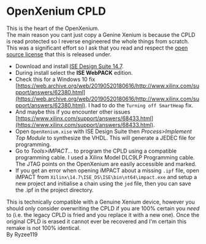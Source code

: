 
# OpenXenium CPLD
 This is the heart of the OpenXenium.  
 The main reason you cant just copy a Genine Xenium is because the CPLD is read protected so I reverse engineered the whole things from scratch. 
 This was a significant effort so I ask that you read and respect the [open source license](https://github.com/Ryzee119/OpenXenium/blob/master/Firmware/LICENSE) that this is released under.
 
 * Download and install [ISE Design Suite 14.7](https://www.xilinx.com/support/download/index.html/content/xilinx/en/downloadNav/vivado-design-tools/archive-ise.html).
 * During install select the **ISE WebPACK** edition.
 * Check this for a Windows 10 fix [https://web.archive.org/web/20190520180616/http://www.xilinx.com/support/answers/62380.html](https://web.archive.org/web/20190520180616/http://www.xilinx.com/support/answers/62380.html). I had to do the `Turning off SmartHeap` fix.
 * And maybe this if you encounter other issues [https://www.xilinx.com/support/answers/68433.html](https://www.xilinx.com/support/answers/68433.html).
 * Open `OpenXenium.xise` with ISE Design Suite then *Process>Implement Top Module* to synthesize the VHDL. This will generate a JEDEC file for programming.
 * Go to *Tools>iMPACT...* to program the CPLD using a compatible programming cable. I used a Xilinx Model DLC9LP Programming cable. The JTAG points on the OpenXenium are easily accessible and marked.
 * If you get an error when opening iMPACT about a missing `.ipf` file, open iMPACT from `Xilinx\14.7\ISE_DS\ISE\bin\nt64\impact.exe` and setup a new project and initialise a chain using the `jed` file, then you can save the .ipf in the project directory.

This is technically compatible with a Genuine Xenium device, however you should only consider overwriting the CPLD if you are 100% certain you *need* to (i.e. the legacy CPLD is fried and you replace it with a new one). Once the original CPLD is erased it cannot ever be recovered and I'm certain this remake is not 100% identical.
 <br>
By Ryzee119

